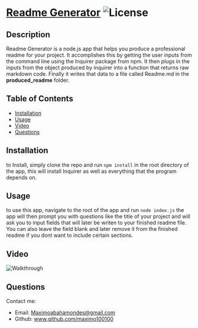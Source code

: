 # [Readme Generator]()  ![License](https://img.shields.io/badge/License-Unlicensed-Blue)

## Description 

Readme Generator is a node.js app that helps you produce a professional readme for your project. It accomplishes this by getting the user inputs from the command line using the Inquirer package from npm. It then plugs in the inputs from the object produced by inquirer into a function that returns raw markdown code. Finally it writes that data to a file called Readme.md in the **produced_readme** folder. 

## Table of Contents

- [Installation](#installation)
- [Usage](#usage)
- [Video](#video)
- [Questions](#questions)

## Installation

to Install, simply clone the repo and run `npm install` in the root directory of the app, this will install Inquirer as well as everything that the program depends on.

## Usage 

to use this app, navigate to the root of the app and run `node index.js` the app will then prompt you with questions like the title of your project and will ask you to input fields that will later be writen to your finished readme file. You can also leave the field blank and later remove it from the finished readme if you dont want to include certain sections.

## Video

![Walkthrough](https://github.com/Maximo100100/readme-generator/blob/master/deliverables/Walkthrough.gif)

## Questions

Contact me:

* Email: Maximoabahamondes@gmail.com
* Github: www.github.com/maximo100100
